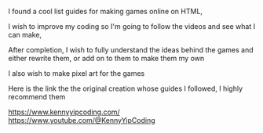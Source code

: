 I found a cool list guides for making games online on HTML,

I wish to improve my coding so I'm going to follow the videos and see what I can make,

After completion, I wish to fully understand the ideas behind the games and either rewrite them, or add on to them to make them my own

I also wish to make pixel art for the games

Here is the link the the original creation whose guides I followed, I highly recommend them

https://www.kennyyipcoding.com/
https://www.youtube.com/@KennyYipCoding
